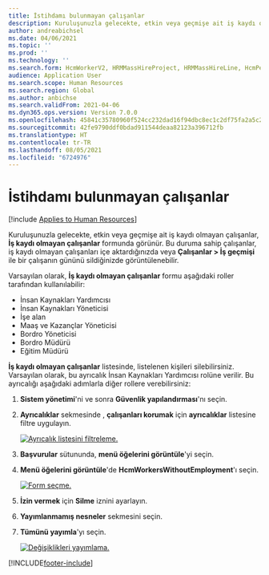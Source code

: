 ```yaml
---
title: İstihdamı bulunmayan çalışanlar
description: Kuruluşunuzla gelecekte, etkin veya geçmişe ait iş kaydı olmayan çalışanlar, İş kaydı olmayan çalışanlar formunda görünür.
author: andreabichsel
ms.date: 04/06/2021
ms.topic: ''
ms.prod: ''
ms.technology: ''
ms.search.form: HcmWorkerV2, HRMMassHireProject, HRMMassHireLine, HcmPersonnelManagementWorkspace
audience: Application User
ms.search.scope: Human Resources
ms.search.region: Global
ms.author: anbichse
ms.search.validFrom: 2021-04-06
ms.dyn365.ops.version: Version 7.0.0
ms.openlocfilehash: 45841c35780960f524cc232dad16f94dbc8ec1c2df75fa2a5c2520e5522d4e3a
ms.sourcegitcommit: 42fe9790ddf0bdad911544deaa82123a396712fb
ms.translationtype: HT
ms.contentlocale: tr-TR
ms.lasthandoff: 08/05/2021
ms.locfileid: "6724976"
---
```

# <a name="workers-without-employment"></a>İstihdamı bulunmayan çalışanlar

[!include [Applies to Human Resources](../includes/applies-to-hr.md)]

Kuruluşunuzla gelecekte, etkin veya geçmişe ait iş kaydı olmayan çalışanlar, **İş kaydı olmayan çalışanlar** formunda görünür. Bu duruma sahip çalışanlar, iş kaydı olmayan çalışanları içe aktardığınızda veya **Çalışanlar > İş geçmişi** ile bir çalışanın gününü sildiğinizde görüntülenebilir.

Varsayılan olarak, **İş kaydı olmayan çalışanlar** formu aşağıdaki roller tarafından kullanılabilir:

- İnsan Kaynakları Yardımcısı
- İnsan Kaynakları Yöneticisi
- İşe alan
- Maaş ve Kazançlar Yöneticisi
- Bordro Yöneticisi
- Bordro Müdürü
- Eğitim Müdürü

**İş kaydı olmayan çalışanlar** listesinde, listelenen kişileri silebilirsiniz. Varsayılan olarak, bu ayrıcalık İnsan Kaynakları Yardımcısı rolüne verilir. Bu ayrıcalığı aşağıdaki adımlarla diğer rollere verebilirsiniz:

1. **Sistem yönetimi**'ni ve sonra **Güvenlik yapılandırması**'nı seçin.

2. **Ayrıcalıklar** sekmesinde , **çalışanları korumak** için **ayrıcalıklar** listesine filtre uygulayın.

   [![Ayrıcalık listesini filtreleme.](./media/hr-personnel-workers-without-employment-filter.png)](./media/hr-personnel-workers-without-employment-filter.png)

3. **Başvurular** sütununda, **menü öğelerini görüntüle**'yi seçin.

4. **Menü öğelerini görüntüle**'de **HcmWorkersWithoutEmployment**'ı seçin.

   [![Form seçme.](./media/hr-personnel-workers-without-employment-select.png)](./media/hr-personnel-workers-without-employment-select.png)

5. **İzin vermek** için **Silme** iznini ayarlayın.

6. **Yayımlanmamış nesneler** sekmesini seçin.

7. **Tümünü yayımla**'yı seçin.

   [![Değişiklikleri yayımlama.](./media/hr-personnel-workers-without-employment-publish.png)](./media/hr-personnel-workers-without-employment-publish.png)

[!INCLUDE[footer-include](../includes/footer-banner.md)]